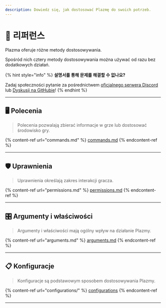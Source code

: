 ```yaml
---
description: Dowiedz się, jak dostosować Plazmę do swoich potrzeb.
---
```


# 📜 리퍼런스

Plazma oferuje różne metody dostosowywania.

Spośród nich cztery metody dostosowywania można używać od razu bez dodatkowych działań.

{% hint style="info" %}
**설명서를 통해 문제를 해결할 수 없나요?**

Zadaj społeczności pytanie za pośrednictwem [oficjalnego serwera Discord](https://discord.gg/MmfC52K8A8) lub [Dyskusji na GitHubie](https://github.com/PlazmaMC/PlazmaBukkit/discussions)!
{% endhint %}

***

## 🖥️ Polecenia <a href="#id-1" id="id-1"></a>

> Polecenia pozwalają zbierać informacje w grze lub dostosować środowisko gry.

{% content-ref url="commands.md" %}
[commands.md](commands.md)
{% endcontent-ref %}

***

## 🛡️ Uprawnienia <a href="#id-2" id="id-2"></a>

> Uprawnienia określają zakres interakcji gracza.

{% content-ref url="permissions.md" %}
[permissions.md](permissions.md)
{% endcontent-ref %}

***

## 🎛️ Argumenty i właściwości <a href="#id-3" id="id-3"></a>

> Argumenty i właściwości mają ogólny wpływ na działanie Plazmy.

{% content-ref url="arguments.md" %}
[arguments.md](arguments.md)
{% endcontent-ref %}

***

## 📋 Konfiguracje <a href="#id-4" id="id-4"></a>

> Konfiguracje są podstawowym sposobem dostosowywania Plazmy.

{% content-ref url="configurations/" %}
[configurations](configurations/)
{% endcontent-ref %}

***
